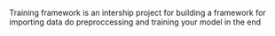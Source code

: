  Training framework is an intership project for building a framework for importing data do preproccessing and training your model in the end
